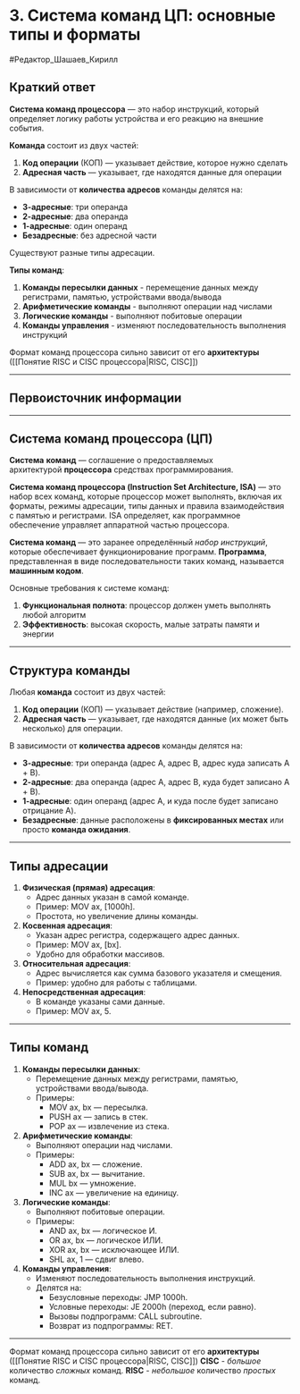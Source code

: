 # 3. Система команд ЦП: основные типы и форматы

#Редактор_Шашаев_Кирилл

## Краткий ответ

**Система команд процессора** — это набор инструкций, который определяет логику работы устройства и его реакцию на внешние события.

**Команда** состоит из двух частей:
1. **Код операции** (КОП) — указывает действие, которое нужно сделать
2. **Адресная часть** — указывает, где находятся данные для операции

В зависимости от **количества адресов** команды делятся на:
- **3-адресные**: три операнда
- **2-адресные**: два операнда
- **1-адресные**: один операнд
- **Безадресные**: без адресной части

Существуют разные типы адресации.

**Типы команд**:
1. **Команды пересылки данных** - перемещение данных между регистрами, памятью, устройствами ввода/вывода
2. **Арифметические команды** - выполняют операции над числами
3. **Логические команды** - выполняют побитовые операции
4. **Команды управления** - изменяют последовательность выполнения инструкций

Формат команд процессора сильно зависит от его **архитектуры** ([[Понятие RISC и CISC процессора|RISC, CISC]])

---
## Первоисточник информации
---
## Система команд процессора (ЦП)

**Система** **команд** — соглашение о предоставляемых архитектурой **процессора** средствах программирования.

**Система команд процессора (Instruction Set Architecture, ISA)** — это набор всех команд, которые процессор может выполнять, включая их форматы, режимы адресации, типы данных и правила взаимодействия с памятью и регистрами. ISA определяет, как программное обеспечение управляет аппаратной частью процессора.

**Система команд** — это заранее определённый *набор инструкций*, которые обеспечивает функционирование программ. **Программа**, представленная в виде последовательности таких команд, называется **машинным кодом**.

Основные требования к системе команд:
1. **Функциональная полнота**: процессор должен уметь выполнять любой алгоритм
2. **Эффективность**: высокая скорость, малые затраты памяти и энергии

---
## Структура команды

Любая **команда** состоит из двух частей:
1. **Код операции** (КОП) — указывает действие (например, сложение).
2. **Адресная часть** — указывает, где находятся данные (их может быть несколько) для операции.

В зависимости от **количества адресов** команды делятся на:
- **3-адресные**: три операнда (адрес A, адрес B, адрес куда записать A + B).
- **2-адресные**: два операнда (адрес A, адрес B, куда будет записано A + B).
- **1-адресные**: один операнд (адрес A, и куда после будет записано отрицание A).
- **Безадресные**: данные расположены в **фиксированных местах** или просто **команда ожидания**.

---
## Типы адресации

1. **Физическая (прямая) адресация**:
	- Адрес данных указан в самой команде.
	- Пример: MOV ax, [1000h].
	- Простота, но увеличение длины команды.
2. **Косвенная адресация**:
	- Указан адрес регистра, содержащего адрес данных.
	- Пример: MOV ax, [bx].
	- Удобно для обработки массивов.
3. **Относительная адресация**:
	- Адрес вычисляется как сумма базового указателя и смещения.
	- Пример: удобно для работы с таблицами.
4. **Непосредственная адресация**:
	- В команде указаны сами данные.
	- Пример: MOV ax, 5.

---
## Типы команд

1. **Команды пересылки данных**:
	- Перемещение данных между регистрами, памятью, устройствами ввода/вывода.
	- Примеры:
		- MOV ax, bx — пересылка.
		- PUSH ax — запись в стек.
		- POP ax — извлечение из стека.
2. **Арифметические команды**:
	- Выполняют операции над числами.
	- Примеры:
		- ADD ax, bx — сложение.
		- SUB ax, bx — вычитание.
		- MUL bx — умножение.
		- INC ax — увеличение на единицу.
3. **Логические команды**:
	- Выполняют побитовые операции.
	- Примеры:
		- AND ax, bx — логическое И.
		- OR ax, bx — логическое ИЛИ.
		- XOR ax, bx — исключающее ИЛИ.
		- SHL ax, 1 — сдвиг влево.
4. **Команды управления**:
	- Изменяют последовательность выполнения инструкций.
	- Делятся на:
		- Безусловные переходы: JMP 1000h.
		- Условные переходы: JE 2000h (переход, если равно).
		- Вызовы подпрограмм: CALL subroutine.
		- Возврат из подпрограммы: RET.

---
Формат команд процессора сильно зависит от его **архитектуры** ([[Понятие RISC и CISC процессора|RISC, CISC]])
**CISC** - *большое* количество *сложных* команд.
**RISC** - *небольшое* количество *простых* команд.